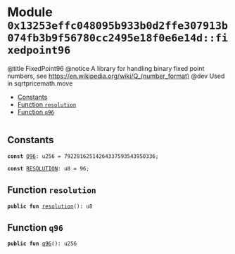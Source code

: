 
<a id="0x13253effc048095b933b0d2ffe307913b074fb3b9f56780cc2495e18f0e6e14d_fixedpoint96"></a>

# Module `0x13253effc048095b933b0d2ffe307913b074fb3b9f56780cc2495e18f0e6e14d::fixedpoint96`

@title FixedPoint96
@notice A library for handling binary fixed point numbers, see https://en.wikipedia.org/wiki/Q_(number_format)
@dev Used in sqrtpricemath.move


-  [Constants](#@Constants_0)
-  [Function `resolution`](#0x13253effc048095b933b0d2ffe307913b074fb3b9f56780cc2495e18f0e6e14d_fixedpoint96_resolution)
-  [Function `q96`](#0x13253effc048095b933b0d2ffe307913b074fb3b9f56780cc2495e18f0e6e14d_fixedpoint96_q96)


<pre><code></code></pre>



<a id="@Constants_0"></a>

## Constants


<a id="0x13253effc048095b933b0d2ffe307913b074fb3b9f56780cc2495e18f0e6e14d_fixedpoint96_Q96"></a>



<pre><code><b>const</b> <a href="fixedpoint96.md#0x13253effc048095b933b0d2ffe307913b074fb3b9f56780cc2495e18f0e6e14d_fixedpoint96_Q96">Q96</a>: u256 = 79228162514264337593543950336;
</code></pre>



<a id="0x13253effc048095b933b0d2ffe307913b074fb3b9f56780cc2495e18f0e6e14d_fixedpoint96_RESOLUTION"></a>



<pre><code><b>const</b> <a href="fixedpoint96.md#0x13253effc048095b933b0d2ffe307913b074fb3b9f56780cc2495e18f0e6e14d_fixedpoint96_RESOLUTION">RESOLUTION</a>: u8 = 96;
</code></pre>



<a id="0x13253effc048095b933b0d2ffe307913b074fb3b9f56780cc2495e18f0e6e14d_fixedpoint96_resolution"></a>

## Function `resolution`



<pre><code><b>public</b> <b>fun</b> <a href="fixedpoint96.md#0x13253effc048095b933b0d2ffe307913b074fb3b9f56780cc2495e18f0e6e14d_fixedpoint96_resolution">resolution</a>(): u8
</code></pre>



<a id="0x13253effc048095b933b0d2ffe307913b074fb3b9f56780cc2495e18f0e6e14d_fixedpoint96_q96"></a>

## Function `q96`



<pre><code><b>public</b> <b>fun</b> <a href="fixedpoint96.md#0x13253effc048095b933b0d2ffe307913b074fb3b9f56780cc2495e18f0e6e14d_fixedpoint96_q96">q96</a>(): u256
</code></pre>
